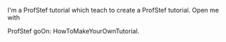I'm a ProfStef tutorial which teach to create a ProfStef tutorial. Open me withProfStef goOn: HowToMakeYourOwnTutorial.